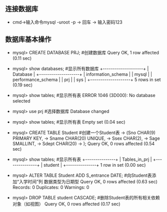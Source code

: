 ## 连接数据库
* cmd->输入命令mysql -uroot -p -> 回车 -> 输入密码123
## 数据库基本操作
* mysql> CREATE DATABASE PRJ;  #创建数据库
Query OK, 1 row affected (0.11 sec)

* mysql> show databases;  #显示所有数据库
+--------------------+
| Database           |
+--------------------+
| information_schema |
| mysql              |
| performance_schema |
| prj                |
| sys                |
+--------------------+
5 rows in set (0.19 sec)

* mysql> show tables;   #显示所有表
ERROR 1046 (3D000): No database selected
* mysql> use prj  #选择数据库
Database changed
* mysql> show tables;  #显示所有表
Empty set (0.04 sec)
* mysql> CREATE TABLE Student  #创建一个Student表
    -> (Sno CHAR(9) PRIMARY KEY,
    -> Sname CHAR(20) UNIQUE,
    -> Ssex CHAR(2),
    -> Sage SMALLINT,
    -> Sdept CHAR(20)
    -> );
Query OK, 0 rows affected (0.54 sec)

* mysql> show tables;  #显示所有表
+---------------+
| Tables_in_prj |
+---------------+
| student       |
+---------------+
1 row in set (0.00 sec)
* mysql> ALTER TABLE Student ADD S_entrance DATE;  #向Student表添加“入学时间”列 数据类型为日期型
Query OK, 0 rows affected (0.63 sec)
Records: 0  Duplicates: 0  Warnings: 0
* mysql> DROP TABLE student CASCADE;  #删除Student表的所有相关依赖对象（如视图）
Query OK, 0 rows affected (0.17 sec)
